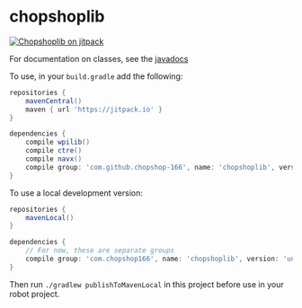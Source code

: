 chopshoplib
===========

[![Chopshoplib on jitpack](https://jitpack.io/v/chopshop-166/chopshoplib.svg)](https://jitpack.io/#chopshop-166/chopshoplib)

For documentation on classes, see the [javadocs](https://jitpack.io/com/github/chopshop-166/chopshoplib/latest/javadoc/)

To use, in your `build.gradle` add the following:

```groovy
repositories {
    mavenCentral()
    maven { url 'https://jitpack.io' }
}

dependencies {
    compile wpilib()
    compile ctre()
    compile navx()
    compile group: 'com.github.chopshop-166', name: 'chopshoplib', version: '2019.0.0-alpha4'
}
```

To use a local development version:

```groovy
repositories {
    mavenLocal()
}

dependencies {
    // For now, these are separate groups
    compile group: 'com.chopshop166', name: 'chopshoplib', version: 'unspecified'
}
```

Then run `./gradlew publishToMavenLocal` in this project before use in your robot project.
